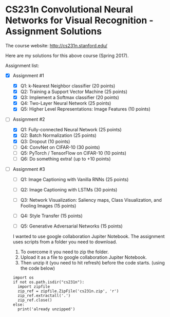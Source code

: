 
CS231n Convolutional Neural Networks for Visual Recognition - Assignment Solutions
===============

The course website: http://cs231n.stanford.edu/

Here are my solutions for this above course (Spring 2017).

Assignment list:

 - [X] Assignment #1
 	- [X] Q1: k-Nearest Neighbor classifier (20 points) 
 	- [X] Q2: Training a Support Vector Machine (25 points) 
 	- [X] Q3: Implement a Softmax classifier (20 points)
 	- [X] Q4: Two-Layer Neural Network (25 points) 
 	- [X] Q5: Higher Level Representations: Image Features (10 points)
    
 - [ ] Assignment #2
 	- [X] Q1: Fully-connected Neural Network (25 points)
 	- [X] Q2: Batch Normalization (25 points)
 	- [X] Q3: Dropout (10 points)
 	- [ ] Q4: ConvNet on CIFAR-10 (30 points)
    - [ ] Q5: PyTorch / TensorFlow on CIFAR-10 (10 points)
    - [ ] Q6: Do something extra! (up to +10 points)
    
 - [ ] Assignment #3
 	- [ ] Q1: Image Captioning with Vanilla RNNs (25 points)
 	- [ ] Q2: Image Captioning with LSTMs (30 points)
    - [ ] Q3: Network Visualization: Saliency maps, Class Visualization, and Fooling Images (15 points)
 	- [ ] Q4: Style Transfer (15 points)
 	- [ ] Q5: Generative Adversarial Networks (15 points)
	
	
	I wanted to use google collaboration Jupiter Notebook.
	The assignment uses scripts from a folder you need to download.
	1. To overcome it you need to zip the folder. 
	2. Upload it as a file to google collaboration Jupiter Notebook.
	3. Then unzip it (you need to hit refresh) before the code starts. (using the code below)
	
	
	```
	import os
	if not os.path.isdir("cs231n"):
	  import zipfile
	  zip_ref = zipfile.ZipFile('cs231n.zip', 'r')
	  zip_ref.extractall('.')
	  zip_ref.close()		
	else:
	  print('already unzipped')	
	```
	
	
	
	
	
	
	
	
	
